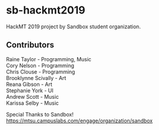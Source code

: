 # sb-hackmt2019
HackMT 2019 project by Sandbox student organization.

## Contributors
Raine Taylor - Programming, Music<br>
Cory Nelson - Programming<br>
Chris Clouse - Programming<br>
Brooklynne Scivally - Art<br>
Reana Gibson - Art<br>
Stephanie York - UI<br>
Andrew Scott - Music<br>
Karissa Selby - Music<br>

Special Thanks to Sandbox! </br>
https://mtsu.campuslabs.com/engage/organization/sandbox </br>
